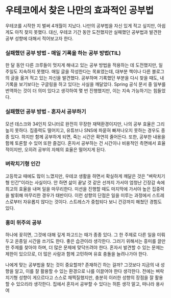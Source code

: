 # 우테코에서 찾은 나만의 효과적인 공부법

우테코를 시작한 지 벌써 4개월이 지났다. 나만의 공부법을 자신 있게 적고 싶지만, 아쉽게도 아직 찾지 못했다. 대신, 우테코 기간 동안 도전했지만 실패했던 공부법과 발견한 공부 성향에 대해서 적어보고자 한다.

### 실패했던 공부 방법 - 매일 기록을 하는 공부 방법(TIL)

한 달 동안 다른 크루들이 멋지게 해내고 있는 공부 방법을 적용하는 데 도전했지만, 일주일도 지속하지 못했다. 매일 글을 작성한다는 목표였는데, 대부분 책이나 다른 블로그의 글을 옮겨 적고 있는 자신을 발견했다. 공부하며 기록했던 부분을 다시 찾을 때도, 내 기록을 보기보다는 구글링을 하고 있다는 사실을 깨달았다. Spring 공식 문서 중 일부를 번역하는 것이 더 의미 있다고 생각하여 몇 번 진행했지만, 이는 지속 가능하기는 힘들었다.

### 실패했던 공부 방법 - 혼자서 공부하기

모션 데스크와 34인치 모니터로 완전히 무장한 재택환경이지만, 나의 공부 효율은 그리 높지 못하다. 집중력도 떨어지고, 유튜브나 SNS에 파묻혀 빠져나오지 못하는 경우도 종종 있다. 하지만 함께 공부하게 되면, 죽는 시간은 확연히 줄어든다. 또한, 공부한 내용을 함께 토론할 수 있어 또한 즐겁다. 혼자서 공부하는 건 시간이나 비용적인 측면에서 효율적이지만, 오히려 공부의 자체의 효율은 떨어지게 된다.

### 벼락치기형 인간

고등학교 때에도 많이 느꼈지만, 우테코 생활을 하면서 확실하게 깨달은 것은 "벼락치기형 인간"이라는 사실이다. 안 하면 삶이 끝날 것 같은 선까지 가서야 엄청난 긴장감 속에 최고의 효율을 내며 일을 마무리한다. 미션을 진행할 때도 마지막에 가서야 높은 집중력을 발휘해 마무리한 경우가 태반이다. 이런 성향의 단점은 일을 미루는 과정에서 스트레스로부터 자유롭지 않다는 것이다. 스트레스가 중첩되다 보니 건강까지 해쳤던 경험도 있다.

### 흥미 위주의 공부

하나에 꽂히면, 그것에 대해 깊게 파고드는 때가 종종 있다. 그 한 주제로 다른 일을 미뤄두고 온종일 시간을 쓰기도 한다. 좋은 습관이라 생각한다. 그러기 위해서는 흥미를 끌만 한 주제를 찾아야 하며, 더 많은 문제에 맞닥뜨려야 한다. 혼자서 발견할 수 있는 문제는 제한이 있으므로, 더 많은 사람과 함께 고민하며 유효 충돌을 늘려나가야 한다.

나에게 맞는 공부법을 찾는 것이 중요할까? 존재하긴 하는 걸까? 그것보다 지금의 내 성향을 알고, 이를 잘 활용할 수 있는 환경으로 나를 이끌어야 한다 생각한다. 전에는 벼락치기형 성향이 게으르다고 스스로 채찍질했지만, 충분히 이러한 성향의 장점을 잘 활용할 수 있으리라 생각한다. 집에서 혼자서 공부할 수 있다는 허튼 생각 말고, 떠나라 용사여
